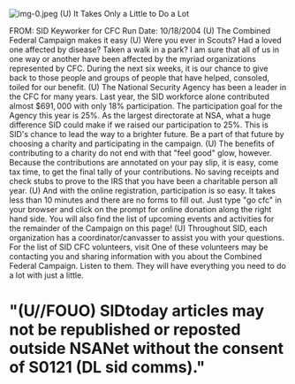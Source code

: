 ![img-0.jpeg](img-0.jpeg)
(U) It Takes Only a Little to Do a Lot

FROM:
SID Keyworker for CFC
Run Date: 10/18/2004
(U) The Combined Federal Campaign makes it easy
(U) Were you ever in Scouts? Had a loved one affected by disease? Taken a walk in a park? I am sure that all of us in one way or another have been affected by the myriad organizations represented by CFC. During the next six weeks, it is our chance to give back to those people and groups of people that have helped, consoled, toiled for our benefit.
(U) The National Security Agency has been a leader in the CFC for many years. Last year, the SID workforce alone contributed almost $\$ 691,000$ with only $18 \%$ participation. The participation goal for the Agency this year is $25 \%$. As the largest directorate at NSA, what a huge difference SID could make if we raised our participation to $25 \%$. This is SID's chance to lead the way to a brighter future. Be a part of that future by choosing a charity and participating in the campaign.
(U) The benefits of contributing to a charity do not end with that "feel good" glow, however. Because the contributions are annotated on your pay slip, it is easy, come tax time, to get the final tally of your contributions. No saving receipts and check stubs to prove to the IRS that you have been a charitable person all year.
(U) And with the online registration, participation is so easy. It takes less than 10 minutes and there are no forms to fill out. Just type "go cfc" in your browser and click on the prompt for online donation along the right hand side. You will also find the list of upcoming events and activities for the remainder of the Campaign on this page!
(U) Throughout SID, each organization has a coordinator/canvasser to assist you with your questions. For the list of SID CFC volunteers, visit One of these volunteers may be contacting you and sharing information with you about the Combined Federal Campaign. Listen to them. They will have everything you need to do a lot with just a little.

# "(U//FOUO) SIDtoday articles may not be republished or reposted outside NSANet without the consent of S0121 (DL sid comms)."
